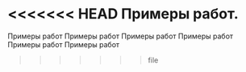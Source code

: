 <<<<<<< HEAD
Примеры работ.
=======
Примеры работ
Примеры работ
Примеры работ
Примеры работ
Примеры работ
Примеры работ
>>>>>>> file
